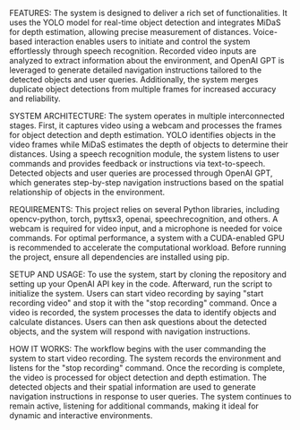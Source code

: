 FEATURES: 
The system is designed to deliver a rich set of functionalities. It uses the YOLO model for real-time object detection and integrates MiDaS for depth estimation, allowing precise measurement of distances. Voice-based interaction enables users to initiate and control the system effortlessly through speech recognition. Recorded video inputs are analyzed to extract information about the environment, and OpenAI GPT is leveraged to generate detailed navigation instructions tailored to the detected objects and user queries. Additionally, the system merges duplicate object detections from multiple frames for increased accuracy and reliability.

SYSTEM ARCHITECTURE: 
The system operates in multiple interconnected stages. First, it captures video using a webcam and processes the frames for object detection and depth estimation. YOLO identifies objects in the video frames while MiDaS estimates the depth of objects to determine their distances. Using a speech recognition module, the system listens to user commands and provides feedback or instructions via text-to-speech. Detected objects and user queries are processed through OpenAI GPT, which generates step-by-step navigation instructions based on the spatial relationship of objects in the environment.

REQUIREMENTS: 
This project relies on several Python libraries, including opencv-python, torch, pyttsx3, openai, speechrecognition, and others. A webcam is required for video input, and a microphone is needed for voice commands. For optimal performance, a system with a CUDA-enabled GPU is recommended to accelerate the computational workload. Before running the project, ensure all dependencies are installed using pip.

SETUP AND USAGE: 
To use the system, start by cloning the repository and setting up your OpenAI API key in the code. Afterward, run the script to initialize the system. Users can start video recording by saying "start recording video" and stop it with the "stop recording" command. Once a video is recorded, the system processes the data to identify objects and calculate distances. Users can then ask questions about the detected objects, and the system will respond with navigation instructions.

HOW IT WORKS: 
The workflow begins with the user commanding the system to start video recording. The system records the environment and listens for the "stop recording" command. Once the recording is complete, the video is processed for object detection and depth estimation. The detected objects and their spatial information are used to generate navigation instructions in response to user queries. The system continues to remain active, listening for additional commands, making it ideal for dynamic and interactive environments.
